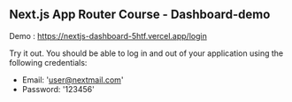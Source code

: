 ## Next.js App Router Course - Dashboard-demo

Demo : https://nextjs-dashboard-5htf.vercel.app/login

Try it out. You should be able to log in and out of your application using the following credentials:

* Email: 'user@nextmail.com'
* Password: '123456'
